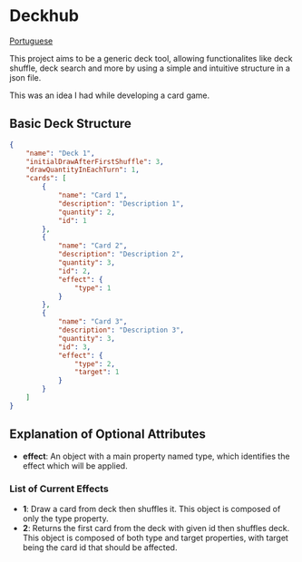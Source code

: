 # Deckhub

[Portuguese](./README-PT.md)

This project aims to be a generic deck tool, allowing functionalites
like deck shuffle, deck search and more by using a simple and intuitive
structure in a json file.

This was an idea I had while developing a card game.

## Basic Deck Structure

``` json
{
    "name": "Deck 1",
    "initialDrawAfterFirstShuffle": 3,
    "drawQuantityInEachTurn": 1,
    "cards": [
        {
            "name": "Card 1",
            "description": "Description 1",
            "quantity": 2,
            "id": 1
        },
        {
            "name": "Card 2",
            "description": "Description 2",
            "quantity": 3,
            "id": 2,
            "effect": {
                "type": 1
            }
        },
        {
            "name": "Card 3",
            "description": "Description 3",
            "quantity": 3,
            "id": 3,
            "effect": {
                "type": 2,
                "target": 1
            }
        }
    ]
}
```

## Explanation of Optional Attributes

- **effect**: An object with a main property named type, which identifies the effect which will be applied.

### List of Current Effects

- **1**: Draw a card from deck then shuffles it. This object is composed of only the type property.
- **2**: Returns the first card from the deck with given id then shuffles deck. This object is composed of both type and target properties, with target being the card id that should be affected.